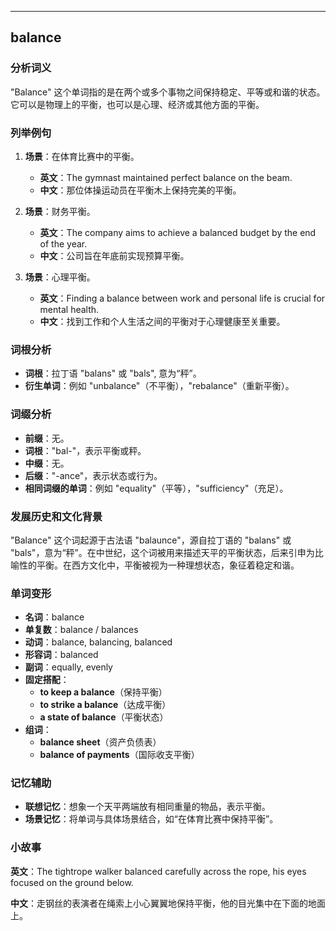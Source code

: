 
---------------
## balance
### 分析词义
"Balance" 这个单词指的是在两个或多个事物之间保持稳定、平等或和谐的状态。它可以是物理上的平衡，也可以是心理、经济或其他方面的平衡。

### 列举例句
1. **场景**：在体育比赛中的平衡。
   - **英文**：The gymnast maintained perfect balance on the beam.
   - **中文**：那位体操运动员在平衡木上保持完美的平衡。

2. **场景**：财务平衡。
   - **英文**：The company aims to achieve a balanced budget by the end of the year.
   - **中文**：公司旨在年底前实现预算平衡。

3. **场景**：心理平衡。
   - **英文**：Finding a balance between work and personal life is crucial for mental health.
   - **中文**：找到工作和个人生活之间的平衡对于心理健康至关重要。

### 词根分析
- **词根**：拉丁语 "balans" 或 "bals", 意为“秤”。
- **衍生单词**：例如 "unbalance"（不平衡），"rebalance"（重新平衡）。

### 词缀分析
- **前缀**：无。
- **词根**："bal-"，表示平衡或秤。
- **中缀**：无。
- **后缀**："-ance"，表示状态或行为。
- **相同词缀的单词**：例如 "equality"（平等），"sufficiency"（充足）。

### 发展历史和文化背景
"Balance" 这个词起源于古法语 "balaunce"，源自拉丁语的 "balans" 或 "bals"，意为“秤”。在中世纪，这个词被用来描述天平的平衡状态，后来引申为比喻性的平衡。在西方文化中，平衡被视为一种理想状态，象征着稳定和谐。

### 单词变形
- **名词**：balance
- **单复数**：balance / balances
- **动词**：balance, balancing, balanced
- **形容词**：balanced
- **副词**：equally, evenly
- **固定搭配**：
  - **to keep a balance**（保持平衡）
  - **to strike a balance**（达成平衡）
  - **a state of balance**（平衡状态）
- **组词**：
  - **balance sheet**（资产负债表）
  - **balance of payments**（国际收支平衡）

### 记忆辅助
- **联想记忆**：想象一个天平两端放有相同重量的物品，表示平衡。
- **场景记忆**：将单词与具体场景结合，如“在体育比赛中保持平衡”。

### 小故事
**英文**：The tightrope walker balanced carefully across the rope, his eyes focused on the ground below.

**中文**：走钢丝的表演者在绳索上小心翼翼地保持平衡，他的目光集中在下面的地面上。

